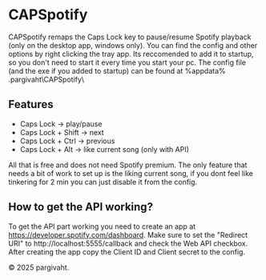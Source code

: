 # CAPSpotify

CAPSpotify remaps the Caps Lock key to pause/resume Spotify playback (only on the desktop app, windows only).
You can find the config and other options by right clicking the tray app. Its reccomended to add it to startup, so you don't need to start it every time you start your pc.
The config file (and the exe if you added to startup) can be found at %appdata% \.pargivaht\CAPSpotify\

## Features

- Caps Lock -> play/pause
- Caps Lock + Shift -> next
- Caps Lock + Ctrl -> previous
- Caps Lock + Alt -> like current song (only with API)

All that is free and does not need Spotify premium.
The only feature that needs a bit of work to set up is the liking current song, if you dont feel like tinkering for 2 min you can just disable it from the config.

## How to get the API working?

To get the API part working you need to create an app at https://developer.spotify.com/dashboard. Make sure to set the "Redirect URI" to http://localhost:5555/callback and check the Web API checkbox. After creating the app copy the Client ID and Client secret to the config.


© 2025 pargivaht. 
